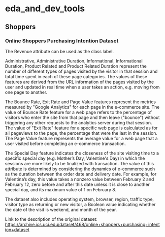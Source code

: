 # eda_and_dev_tools

## Shoppers

### Online Shoppers Purchasing Intention Dataset

The Revenue attribute can be used as the class label.

Administrative, Administrative Duration, Informational, Informational Duration, Product Related and Product Related Duration represent the number of different types of pages visited by the visitor in that session and total time spent in each of these page categories. The values of these features are derived from the URL information of the pages visited by the user and updated in real time when a user takes an action, e.g. moving from one page to another.

The Bounce Rate, Exit Rate and Page Value features represent the metrics measured by "Google Analytics" for each page in the e-commerce site. The value of Bounce Rate feature for a web page refers to the percentage of visitors who enter the site from that page and then leave ("bounce") without triggering any other requests to the analytics server during that session. The value of "Exit Rate" feature for a specific web page is calculated as for all pageviews to the page, the percentage that were the last in the session. The Page Value feature represents the average value for a web page that a user visited before completing an e-commerce transaction.

The Special Day feature indicates the closeness of the site visiting time to a specific special day (e.g. Mother’s Day, Valentine's Day) in which the sessions are more likely to be finalized with transaction. The value of this attribute is determined by considering the dynamics of e-commerce such as the duration between the order date and delivery date. For example, for Valentina’s day, this value takes a nonzero value between February 2 and February 12, zero before and after this date unless it is close to another special day, and its maximum value of 1 on February 8.

The dataset also includes operating system, browser, region, traffic type, visitor type as returning or new visitor, a Boolean value indicating whether the date of the visit is weekend, and month of the year.

Link to the description of the original dataset: https://archive.ics.uci.edu/dataset/468/online+shoppers+purchasing+intention+dataset
